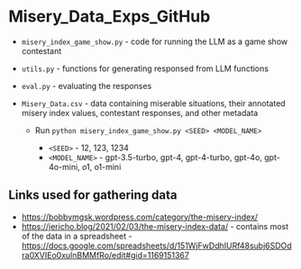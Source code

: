 # Misery_Data_Exps_GitHub
 
- `misery_index_game_show.py` - code for running the LLM as a game show contestant
- `utils.py` - functions for generating responsed from LLM functions
- `eval.py` - evaluating the responses
- `Misery_Data.csv` - data containing miserable situations, their annotated misery index values, contestant responses, and other metadata
  
  - Run `python misery_index_game_show.py <SEED> <MODEL_NAME>`
   
    - `<SEED>` - 12, 123, 1234
    - `<MODEL_NAME>` - gpt-3.5-turbo, gpt-4, gpt-4-turbo, gpt-4o, gpt-4o-mini, o1, o1-mini

## Links used for gathering data 

- https://bobbymgsk.wordpress.com/category/the-misery-index/
- https://jericho.blog/2021/02/03/the-misery-index-data/ - contains most of the data in a spreadsheet - https://docs.google.com/spreadsheets/d/151WjFwDdhIURf48subj6SDOdra0XVIEo0xulnBMMfRo/edit#gid=1169151367
